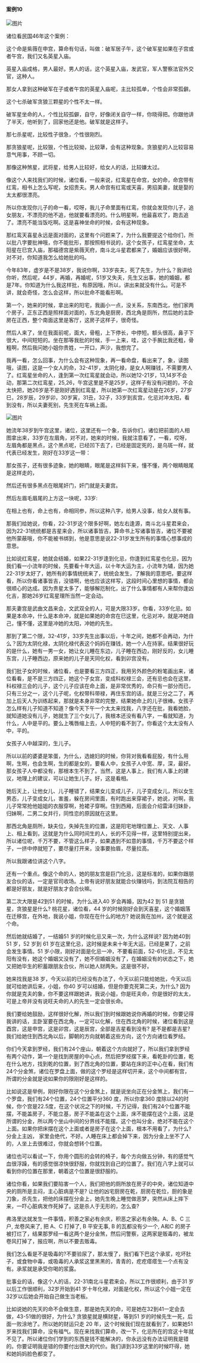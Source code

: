 #### 案例10

![图片](../img/案例5申.jpg)

诸位看民国46年这个案例：

这个命是紫薇在申宫，算命有句话，叫做：破军居子午，这个破军星如果在子宫或者午宫，我们又名英星入庙。

英星入庙成格，男人最好。男人的话，这个英星入庙，发武官，军人警察法官外交官，这种人。

那女人拿到这种破军在子或者午宫的英星入庙呢，主比较孤单，个性会非常孤僻。

这个七杀破军贪狼三颗星的个性不太一样。

破军星坐命的人，个性比较孤僻，自守，好像闭关自守一样，你晓得把。你跟他讲了半天，他听到了，回家他还是他。破军就是这样子。

那七杀星呢，比较性子很急，个性很刚烈。

那贪狼星呢，比较狠，个性比较拗，比较犟，会有这种现象。贪狼星的人比较容易意气用事，不顾一切。

那像这种煞星，武将星，给男人比较好，给女人的话，比较嫌太过。

像这个人来找我们的时候，诸位看，一般来说，红鸾星在命宫，女的命，命宫带有红鸾，相书上怎么写呢，女招贵夫。男人命宫有红鸾或天喜，男招美妻，就是娶的太太都很漂亮。

所以你发现你儿子的命一看，哎呀，我儿子命里面有红鸾，你就会发现你儿子，追女朋友，不漂亮的他不追，他就要看漂亮的。什么明星啊，他最喜欢了，跑去追了。漂亮不能当饭吃啊。这是喜神坐命的时候，会有这种现象。

那红鸾天喜星永远是面对面的，这里有个问题来了，为什么我要提这个给你们，所以批八字要批神哦，你不能批形，那按照相书说的，这个女孩子，红鸾星坐命，太阳星在巳宫入庙，那福德宫是紫薇天府，南斗北斗星君都来了，婚姻应该很好啊，对不对，你知道我怎么给她批的吗。

今年83年，虚岁是不是38岁，我说你啊，33岁丧夫，死了先生，为什么？我讲给你听，然后呢，44岁，再婚，再婚呢，51岁又失夫，先生又出事，她的婚姻，都是7年。你知道为什么我这样批，有原因哦，所以，讲出来就没有什么。可是不讲，就会奇怪，怎么会这样，所以批命不能看形啊。

第一个，她来的时候，拿出来的阳宅，我画小一点，没关系，东南西北，他们家两个房子，正东正西是照样面对面的，东北角是厨房，西北角是厕所，然后她的主卧房在正西，整个南面这里是客厅，这房子这样子，很奇怪。

然后人来了，坐在我面前呢，面大，骨粗，上下停长，中停短。额头很高，鼻子下很大，中间短短的。坐在那等我批的时候，手一上来，哇，这个手腕比我还粗，骨粗啊，然后我问她小姐你贵姓，一开口，声沙，我想完了。

我再一看，怎么回事，为什么会有这种现象，再一看命盘，看出来了，象，读图哦，读图，这是一个女人的命，32-41岁，太阴化禄，是女人啊赚钱，不需要男人了。红鸾星坐命的人，逢到第一次红鸾星就会动，所以她12-21岁，13,14岁不会动，那第二次红鸾星，25,26，午宫这里是不是25岁，这样子有没有问题的，不会太快把，她26岁是不是刚好遇到红鸾星，所以她第一次红鸾星动是在26岁，27岁巳，28岁辰，29岁卯，30岁寅，31丑，32子，33岁到亥宫，化忌对冲太阳，看到没有，所以夫妻死别，先生死在车祸上面。

![图片](../img/面相图.jpg)

她流年38岁到午宫这里，诸位，这里还有一个象，告诉你们，诸位把前面的人相图拿出来，33岁在左眉角，对不对，她来的时候，我就注意看了，一看，哎呀，左眉角都是黑点，这个黑点呢，已经凹下去了，已经是固定死的，是乌斑一样，就代表已经发生，刚好在33岁这一带：

那女孩子，还有很多迹象，她的眼睛，眼尾是这样斜下来，懂不懂，两个眼睛眼尾是这样走的，

然后还有很多黑点在眼尾奸门，奸门就是夫妻宫。

然后左眉毛眉尾的上方这一块呢，33岁:

在相上也有，命上也有，命相同参，所以这种八字，给男人没事，给女人就有事。

那我们给她说，你看，22-31岁这个限多好啊，她左右逢源，南斗北斗星君来会，因为22-31统统都是吉星来会，所以诸事皆吉，算命书上写诸事皆吉，诸位不要被他所蒙蔽哦，你不能被书绑到，他是意思是说22-31岁发生所有的事情心想事成的意思。

比如说红鸾星，她就会结婚，如果22-31岁逢到化忌，你逢到红鸾星也化忌，因为我们看一小流年的时候，先要看十年大运，以十年大运为主，小流年为辅，因为她22-31岁太好了，她所有的事情统统来了，统统会发生，了解我的意思吧，要这样看，所以你看诸事皆吉，没错啊，他也应该这样写，这段时间心里想的事情，都会很顺心的达成。因为贵星太多了，能够解厄制化，出了什么事情都有人来帮你逢凶化吉，那她26岁红鸾星理所当然一定会动。

那夫妻宫是武曲文昌来会，文武双全的人，可是大限33岁。你看，33岁化忌。如果是本命冲，什么是本命冲，就是如果她的命宫在巳这里，化忌对冲，就是冲她自己，懂不懂，这里是冲她的太阳，冲她的先生。

那到了第二个限，32-41岁，33岁先生出事以后，十年之间，她都不会再动，为什么？因为太阴化禄，太阴化禄代表这个妈妈在赚钱，她一个人在持家。结果很好玩的是什么，她有一男一女，她让女儿睡在东边，儿子睡在西边，刚好反的，女儿睡东宫，儿子睡西边，原来她的儿子是天同化权，看到卯宫没有。

我们批子女的时候，诸位看，也是要看三方四正，我用另外颜色的粉笔画出来，诸位看看，是不是三方四正，她这个子女宫，变成科权禄三会，还有忌也会在这里，科权禄三会的儿子，这个儿子应该在命上面，是非常优秀的，命只有一部分而已，只有三分之一，这个儿子呢，化权带科带禄，再住东宫的话，就是三分之二了，再加上后天人为训练起来，那就是本身非常的完整，结果她命上的儿子很棒。女孩子怎么样有儿子知道不知道？像今天下午一个太太来找我，八字还在批，我看她脸，就知道她没有儿子，她就生了三个女儿了，我根本还没有看八字，一看就知道，为什么，人中是平的。要么上嘴唇缩上去，人中短的看不到了。你看这个太太没有人中，平的。

女孩子人中越深的，生儿子。

所以以前的婆婆是笨蛋，为什么，选媳妇的时候，你背对我看看屁股，有什么用啊，生啊，也会生啊，生的都是女的，要看人中，女孩子人中宽、厚，深，最好。那女孩子人中都没有，那根本生不到了。当然，这是人事上，我们有人事上的建议，地理上的建议，可以让她生儿子。好，这是看相。

她后天上，让他女儿、儿子睡错了，结果女儿变成儿子，儿子变成女儿，所以女生男态，儿子变成女儿，害羞，躲在房间里面，有时跑出来穿裙子，她说，对啊，我儿子常常抢他姐姐的衣服穿啊，抢裙子穿啊。住到西厢，后面会介绍雷泽归妹卦，归妹啊，二男二女并行，同性恋的原因就在这里。

那西北角是厕所，缺夫位，失掉先生的位置，这是阳宅地理位置上、天文、人事上、相上看到，这就是为什么同时间生的人，长的不见得一样，这里特别提出来，所以诸位呢，千万不要，不管这么样子，如果遇到不如意的事情，千万不要这个样子，一挤中停就短了，要尽量打开来，没事要抬眉，尽量拉高。
 
所以我跟诸位讲这个八字。

还有一个重点。像这个命的人，她的朋友宫是巨门化忌，这是标准的，如果你跟朋友合伙的话，一定是官司收场。上帝有说好朋友就能合伙赚钱吗，到法院互相告的都是好朋友，就是好朋友才会合伙嘛。

第二次大限是42到51 的时候，为什么进入40 岁会再婚，因为42 到 51 是贪狼星，贪狼星是什么? 桃花星，诸位看，44 岁的时候刚好会到天喜星，这个婚姻落在迁移宫，在外地，我说小姐，你现在在什么的地方? 她说我在加州，这个就是这个命。

然后她就结婚了，一结婚51 岁的时候化忌又来一次，为什么这样说? 因为她40到51 岁，52 岁到 61 岁在这里化忌，这时候是未来十年无大运，已经是果了，之前会发生事情。51 岁小限，刚好对面是化忌一冲，不要看前面，52-61化忌，不见太阳有没有，她这个婚姻又没有了，她不但婚姻没有了，在婚姻没有的状态之下，她又把她毕生的积蓄跟朋友合伙，所以她人财两失。这是很不好。

她来找我是38 岁，今天以前的已经没有办法了，今天以前只能给她批，今天以后就可给她讲后来，小姐，你40 岁可以结婚，但是你要克死第二夫，为什么? 因为你就是克夫的象，你不要这样跟她讲，我说小姐，你是旺夫命，你是很好的太太，可是上帝并没有说旺夫命的人的先生一定会很长命。

我们要给她鼓励，这样很好化解，所以我们到时候跟她说你再婚的时候，你要记得我讲的话，主卧室要在西北角，一定可以化解，住在西北角的时候，诸位看到这是酉宫，这是申宫，这是卯宫，这是辰宫，全部是吉星看到没有? 是不是都是吉星?我们给她住到西北角以后，脚朝的方向就朝着这些方向，这个方向诸位看罗经。

你们今天拿到罗经，我们有24个座山，朝着这个方向就好了，所以我们拿到罗经有两个动作，第一个是找到房屋的中心点，然后把罗经摆下来，看乾卦的位置，乾在什么地方，找到乾的位置，到了西北角的位置，要站在床的正中心在看，我们有24个分金煞，诸位在罗盘上面，做的这个罗经是这样切开来，这个中间都有宫，所谓的分金就是说如果你的限刚好是这样的。

比如说这是举例，刚好你限在这个分金煞上，就是说坐向正在分金煞上，我们有一个罗盘，我们有24个位置，24个位置平分360 度，所以你拿360 度除以24的时候，你个宫是22.5度，在这个状况之下的时候，千万记得，我们有24个位置不能摆，不能盖房子，不能立基，房子不能盖在这个上面，床不能摆在这个上面，这是所谓的分金，所以两个坐山中间的分界线不能摆。这个也叫分金，绝对不能在这个上面。如果你把床摆在这个上面或者是房子在这个上面，根本不用看了，为什么?分金上主凶， 家里会绝代，不好。人睡在床上都会掉下来，因为分金上坐不了人的，人坐上去很难过，你就会想转个位置。

诸位也可以看试一下，你用个圆形的会转的椅子，每个方向做五分钟，有的感觉气血很浮躁，有的感觉很凉快很舒服，你就找到自己的位置了。我们在八字上就可以看到你的位置在那里，朝着这个位置是很舒服的。

诸位你看，如果我们要陷害一个人，我们把他的厕所放在房子的中央，诸位知道中央的厕所是主闷，主心脏病是不是? 让他的凶宅厨房在乾，厨房在乾位，厨的象是刀象，杀先生，把他的床摆在分金上，她先生晚上睡觉做恶梦，突然从床上摔下来，一吓心脏病发作死掉了。这是杀人于无形的，怎么查? 

弗洛里达就发生一件事情，积善之家必有余庆，积恶之家必有余殃。A、B、C 三户, 龙卷风来了, 把 A、C 打掉了, B 平安无事, B 的瓦都没有少一个, A和C 的房子被打烂了，结果那罗经一看这两个是分金煞，然后问警察，这两家是贩毒的，被龙卷风打掉了，报应啊，所以不要去贩毒。

我们怎么看是不是吸毒的?不要验尿了，那太慢了，我们看下巴这个承浆，吃坏肚子，或食物中毒，或吸毒的人承浆这里黑黑的，青青的，疙疙瘩瘩生一个点有没有。承浆就是承受你喝的浆露。

批事业的话，像这个人的话，22-31南北斗星君来会，所以工作很顺利，由于31 岁以后工作很顺利，32岁开始到41 岁十年化禄，对面是化权，所以这个小姐一定在32岁以后她会开始自己做生当老板。

比如说她的先天的命不会做生意，那是她先天的命，可是她在32到41一定会去做，43-51做的很好，为什么? 贪狼星就是横财星，等到51 岁的时候先生一死，后面一败涂地了。所以她的财运只走 20 年，这个时候我们现在就看到了，如果她51 岁来找我们算命，没有福气。现在来找我们算命，改一下，化忌所在的宫这十年就不见了。所以诸位你们学到的东西是钱不能解决的，你永远没有办法证明我是错的。你要证明我是错的你要付出很大的代价。我们讲到33岁这里的时候吓得，她和她妈妈脸色都变了。